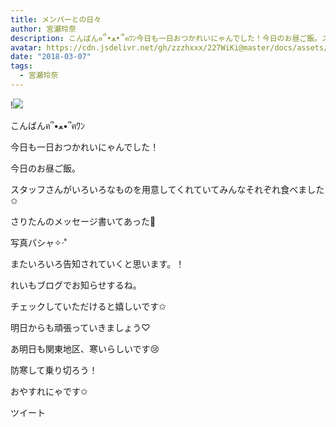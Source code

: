 ```yaml
---
title: メンバーとの日々
author: 宮瀬玲奈
description: こんばんฅ՞•ﻌ•՞ฅﾜﾝ今日も一日おつかれいにゃんでした！今日のお昼ご飯。スタッフさんがいろいろなものを用意してくれていてみんなそれぞれ食べました✩...
avatar: https://cdn.jsdelivr.net/gh/zzzhxxx/227WiKi@master/docs/assets/photo/avatar/reina.jpg
date: "2018-03-07"
tags:
  - 宮瀬玲奈
---
```


!![](https://cdn.jsdelivr.net/gh/zzzhxxx/227WiKi-image@master/blog-image/reina-2018-03-07_1.jpg)






こんばんฅ՞•ﻌ•՞ฅﾜﾝ



今日も一日おつかれいにゃんでした！














今日のお昼ご飯。



スタッフさんがいろいろなものを用意してくれていてみんなそれぞれ食べました✩






さりたんのメッセージ書いてあった💓

写真パシャ✧‧˚








またいろいろ告知されていくと思います。！





れいもブログでお知らせするね。

チェックしていただけると嬉しいです✩











明日からも頑張っていきましょう♡



あ明日も関東地区、寒いらしいです😢

防寒して乗り切ろう！




おやすれにゃです✩


ツイート



